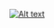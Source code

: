 [![Alt text](https://img.youtube.com/vi/7yh2n5ZFXPw.jpg)](https://www.youtube.com/watch?v=7yh2n5ZFXPw)
